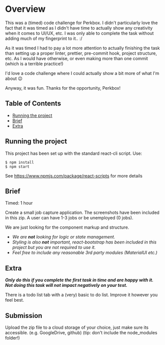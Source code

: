 # Overview
This was a (timed) code challenge for Perkbox. I didn't particularly love the fact that it was timed as I didn't have time to actually show any creativity when it comes to UI/UX, etc. I was only able to complete the task without adding much of my fingerprint to it.. :/

As it was timed I had to pay a lot more attention to actually finishing the task than setting up a proper linter, prettier, pre-commit hook, project structure, etc. As I would have otherwise, or even making more than one commit (which is a terrible practice!)

I'd love a code challenge where I could actually show a bit more of what I'm about 😉

Anyway, it was fun. Thanks for the opportunity, Perkbox!

## Table of Contents

- [Running the project](#running-the-project)
- [Brief](#brief)
- [Extra](#extra)

## Running the project

This project has been set up with the standard react-cli script.
Use:
```
$ npm install
$ npm start
```

See https://www.npmjs.com/package/react-scripts for more details


## Brief

Timed: 1 hour

Create a small job capture application. The screenshots have been included in this zip.
A user can have 1-3 jobs or be unemployed (0 jobs).

We are just looking for the component markup and structure.

- *We are **not** looking for logic or state management.*
- *Styling is also **not** important, react-bootstrap has been included in this project but you are not required to use it.*
- *Feel free to include any reasonable 3rd party modules (MaterialUI etc.)*


## Extra
***Only do this if you complete the first task in time and are happy with it. Not doing this task will not impact negatively on your test.***

There is a todo list tab with a (very) basic to do list. Improve it however you feel best.


## Submission

Upload the zip file to a cloud storage of your choice, just make sure its accessible. (e.g. GoogleDrive, github) (tip: don't include the node_modules folder!)
